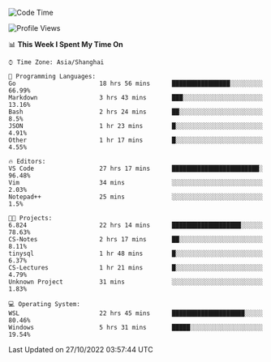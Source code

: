 <!--START_SECTION:waka-->
![Code Time](http://img.shields.io/badge/Code%20Time-264%20hrs%2044%20mins-blue)

![Profile Views](http://img.shields.io/badge/Profile%20Views-7-blue)

📊 **This Week I Spent My Time On** 

```text
⌚︎ Time Zone: Asia/Shanghai

💬 Programming Languages: 
Go                       18 hrs 56 mins      ████████████████░░░░░░░░░   66.99% 
Markdown                 3 hrs 43 mins       ███░░░░░░░░░░░░░░░░░░░░░░   13.16% 
Bash                     2 hrs 24 mins       ██░░░░░░░░░░░░░░░░░░░░░░░   8.5% 
JSON                     1 hr 23 mins        █░░░░░░░░░░░░░░░░░░░░░░░░   4.91% 
Other                    1 hr 17 mins        █░░░░░░░░░░░░░░░░░░░░░░░░   4.55%

🔥 Editors: 
VS Code                  27 hrs 17 mins      ████████████████████████░   96.48% 
Vim                      34 mins             ░░░░░░░░░░░░░░░░░░░░░░░░░   2.03% 
Notepad++                25 mins             ░░░░░░░░░░░░░░░░░░░░░░░░░   1.5%

🐱‍💻 Projects: 
6.824                    22 hrs 14 mins      ███████████████████░░░░░░   78.63% 
CS-Notes                 2 hrs 17 mins       ██░░░░░░░░░░░░░░░░░░░░░░░   8.11% 
tinysql                  1 hr 48 mins        █░░░░░░░░░░░░░░░░░░░░░░░░   6.37% 
CS-Lectures              1 hr 21 mins        █░░░░░░░░░░░░░░░░░░░░░░░░   4.79% 
Unknown Project          31 mins             ░░░░░░░░░░░░░░░░░░░░░░░░░   1.83%

💻 Operating System: 
WSL                      22 hrs 45 mins      ████████████████████░░░░░   80.46% 
Windows                  5 hrs 31 mins       █████░░░░░░░░░░░░░░░░░░░░   19.54%

```


 Last Updated on 27/10/2022 03:57:44 UTC
<!--END_SECTION:waka-->